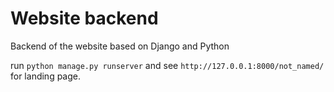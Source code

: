 # Website backend

Backend of the website based on Django and Python

run `python manage.py runserver` and 
see `http://127.0.0.1:8000/not_named/` for landing page.

